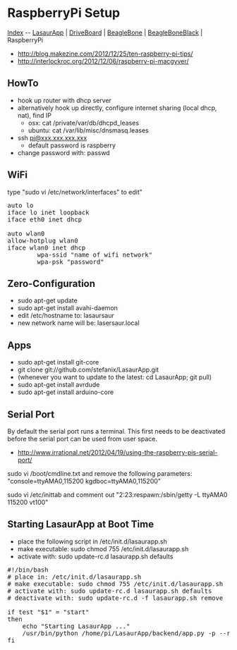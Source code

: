 RaspberryPi Setup
==================

[Index](index.md) -- [LasaurApp](lasaurapp.md) | [DriveBoard](driveboard.md) | [BeagleBone](beaglebone_setup.md) | [BeagleBoneBlack](bbb_setup.md) | RaspberryPi

- http://blog.makezine.com/2012/12/25/ten-raspberry-pi-tips/
- http://interlockroc.org/2012/12/06/raspberry-pi-macgyver/


HowTo
------

- hook up router with dhcp server
- alternatively hook up directly, configure internet sharing 
  (local dhcp, nat), find IP
  - osx: cat /private/var/db/dhcpd_leases
  - ubuntu: cat /var/lib/misc/dnsmasq.leases
- ssh pi@xxx.xxx.xxx.xxx
  - default password is raspberry
- change password with: passwd


WiFi
------

type "sudo vi /etc/network/interfaces" to edit"
<pre>
auto lo
iface lo inet loopback
iface eth0 inet dhcp

auto wlan0
allow-hotplug wlan0
iface wlan0 inet dhcp
        wpa-ssid "name of wifi network"
        wpa-psk "password"
</pre>


Zero-Configuration
-------------------

- sudo apt-get update
- sudo apt-get install avahi-daemon
- edit /etc/hostname to:
lasaursaur
- new network name will be: lasersaur.local


Apps
-------

- sudo apt-get install git-core
- git clone git://github.com/stefanix/LasaurApp.git
- (whenever you want to update to the latest: cd LasaurApp; git pull)
- sudo apt-get install avrdude
- sudo apt-get install arduino-core


Serial Port
------------

By default the serial port runs a terminal. This first needs to 
be deactivated before the serial port can be used from user space.
- http://www.irrational.net/2012/04/19/using-the-raspberry-pis-serial-port/

sudo vi /boot/cmdline.txt
and remove the following parameters:
"console=ttyAMA0,115200 kgdboc=ttyAMA0,115200"

sudo vi /etc/inittab
and comment out 
"2:23:respawn:/sbin/getty -L ttyAMA0 115200 vt100"


Starting LasaurApp at Boot Time
-------------------------------

- place the following script in /etc/init.d/lasaurapp.sh
- make executable: sudo chmod 755 /etc/init.d/lasaurapp.sh
- activate with: sudo update-rc.d lasaurapp.sh defaults

<pre>
#!/bin/bash
# place in: /etc/init.d/lasaurapp.sh
# make executable: sudo chmod 755 /etc/init.d/lasaurapp.sh
# activate with: sudo update-rc.d lasaurapp.sh defaults
# deactivate with: sudo update-rc.d -f lasaurapp.sh remove

if test "$1" = "start"
then
    echo "Starting LasaurApp ..."
    /usr/bin/python /home/pi/LasaurApp/backend/app.py -p --raspberrypi	
fi
</pre>

